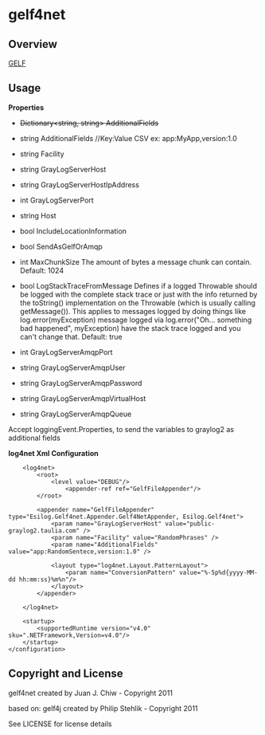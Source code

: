 # gelf4net

## Overview

[GELF][1]

[1]: https://github.com/Graylog2/graylog2-docs/wiki/GELF

## Usage

**Properties**

- <strike>~~Dictionary<string, string> AdditionalFields~~</strike>
- string AdditionalFields //Key:Value CSV ex: app:MyApp,version:1.0
- string Facility
- string GrayLogServerHost
- string GrayLogServerHostIpAddress
- int GrayLogServerPort
- string Host
- bool IncludeLocationInformation
- bool SendAsGelfOrAmqp
- int MaxChunkSize
The amount of bytes a message chunk can contain.
Default: 1024

- bool LogStackTraceFromMessage
Defines if a logged Throwable should be logged with the complete stack trace or just with the info returned by
the toString() implementation on the Throwable (which is usually calling getMessage()).
This applies to messages logged by doing things like
  log.error(myException)
message logged via
  log.error("Oh... something bad happened", myException)
have the stack trace logged and you can't change that.
Default: true

- int GrayLogServerAmqpPort
- string GrayLogServerAmqpUser
- string GrayLogServerAmqpPassword
- string GrayLogServerAmqpVirtualHost
- string GrayLogServerAmqpQueue

Accept loggingEvent.Properties, to send the variables to graylog2 as additional fields

**log4net Xml Configuration**
	<?xml version="1.0"?>
	<configuration>
		<configSections>
			<section name="log4net" type="log4net.Config.Log4NetConfigurationSectionHandler,Log4net"/>
		</configSections>

		<log4net>
			<root>
				<level value="DEBUG"/>
					<appender-ref ref="GelfFileAppender"/>
			</root>

			<appender name="GelfFileAppender" type="Esilog.Gelf4net.Appender.Gelf4NetAppender, Esilog.Gelf4net">
				<param name="GrayLogServerHost" value="public-graylog2.taulia.com" />
				<param name="Facility" value="RandomPhrases" />
				<param name="AdditionalFields" value="app:RandomSentece,version:1.0" />

				<layout type="log4net.Layout.PatternLayout">
					<param name="ConversionPattern" value="%-5p%d{yyyy-MM-dd hh:mm:ss}%m%n"/>
				</layout>
			</appender>

		</log4net>

		<startup>
			<supportedRuntime version="v4.0" sku=".NETFramework,Version=v4.0"/>
		</startup>
	</configuration>

## Copyright and License

gelf4net created by Juan J. Chiw - Copyright 2011

based on:
gelf4j created by Philip Stehlik - Copyright 2011

See LICENSE for license details